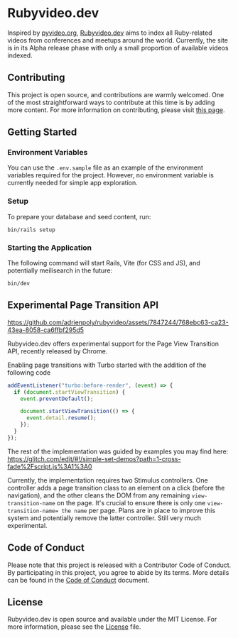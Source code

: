 # Rubyvideo.dev

Inspired by [pyvideo.org](https://pyvideo.org/), [Rubyvideo.dev](https://rubyvideo.dev/) aims to index all Ruby-related videos from conferences and meetups around the world. Currently, the site is in its Alpha release phase with only a small proportion of available videos indexed.

## Contributing

This project is open source, and contributions are warmly welcomed. One of the most straightforward ways to contribute at this time is by adding more content. For more information on contributing, please visit [this page](/docs/contributing.md).

## Getting Started

### Environment Variables

You can use the `.env.sample` file as an example of the environment variables required for the project. However, no environment variable is currently needed for simple app exploration.

### Setup

To prepare your database and seed content, run:

```
bin/rails setup
```

### Starting the Application

The following command will start Rails, Vite (for CSS and JS), and potentially meilisearch in the future:

```
bin/dev
```

## Experimental Page Transition API



https://github.com/adrienpoly/rubyvideo/assets/7847244/768ebc63-ca23-43ea-8058-ca6ffbf295d5



Rubyvideo.dev offers experimental support for the Page View Transition API, recently released by Chrome.

Enabling page transitions with Turbo started with the addition of the following code

```js
addEventListener("turbo:before-render", (event) => {
  if (document.startViewTransition) {
    event.preventDefault();

    document.startViewTransition(() => {
      event.detail.resume();
    });
  }
});
```

The rest of the implementation was guided by examples you may find here: https://glitch.com/edit/#!/simple-set-demos?path=1-cross-fade%2Fscript.js%3A1%3A0

Currently, the implementation requires two Stimulus controllers. One controller adds a page transition class to an element on a click (before the navigation), and the other cleans the DOM from any remaining `view-transition-name` on the page. It's crucial to ensure there is only one `view-transition-name= the name` per page. Plans are in place to improve this system and potentially remove the latter controller. Still very much experimental.

## Code of Conduct

Please note that this project is released with a Contributor Code of Conduct. By participating in this project, you agree to abide by its terms. More details can be found in the [Code of Conduct](/CODE_OF_CONDUCT.md) document.

## License

Rubyvideo.dev is open source and available under the MIT License. For more information, please see the [License](/LICENSE.md) file.
